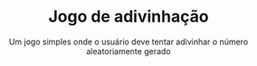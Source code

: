 <h1 align="center">Jogo de adivinhação</h1>
<p align="center">Um jogo simples onde o usuário deve tentar adivinhar o número aleatoriamente gerado</p>
